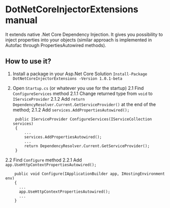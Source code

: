# DotNetCoreInjectorExtensions manual

It extends native .Net Core Dependency Injection. It gives you possibility to inject properties into your objects (similar approach is implemented in Autofac through PropertiesAutowired methods).

## How to use it?

1. Install a package in your Asp.Net Core Solution
`Install-Package DotNetCoreInjectorExtensions -Version 1.0.1-beta`
2. Open `Startup.cs` (or whatever you use for the startup)
2.1 Find `ConfigureServices` method
2.1.1 Change returned type from `void` to `IServiceProvider`
2.1.2 Add `return DependencyResolver.Current.GetServiceProvider()` at the end of the method;
2.1.2 Add `services.AddPropertiesAutowired();`

		public IServiceProvider ConfigureServices(IServiceCollection services)
		{
			...
			services.AddPropertiesAutowired();
			...
			return DependencyResolver.Current.GetServiceProvider();
		}

2.2  Find `Configure` method
2.2.1 Add `app.UseHttpContextPropertiesAutowired();`

		public void Configure(IApplicationBuilder app, IHostingEnvironment env)
		{
		  ...
		  app.UseHttpContextPropertiesAutowired();
		  ...
		}

